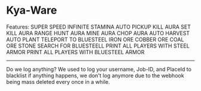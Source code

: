 # Kya-Ware

Features:
SUPER SPEED
INFINITE STAMINA
AUTO PICKUP
KILL AURA
SET KILL AURA RANGE
HUNT AURA
MINE AURA
CHOP AURA
AUTO HARVEST
AUTO PLANT
TELEPORT TO
BLUESTEEL
IRON ORE
COBBER ORE
COAL ORE
STONE 
SEARCH FOR BLUESTEELL
PRINT ALL PLAYERS WITH STEEL ARMOR
PRINT ALL PLAYERS WITH BLUESTEEL ARMOR

-------------------

Do we log anything?
We used to log your username, Job-ID, and PlaceId to blacklist if anything happens, we don't log anymore due to the webhook being mass deleted every once in a while.
